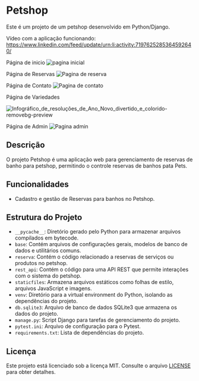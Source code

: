 # Petshop

Este é um projeto de um petshop desenvolvido em Python/Django.

Vídeo com a aplicação funcionando: https://www.linkedin.com/feed/update/urn:li:activity:7197625285364592640/

Página de inicio
![pagina inicial](https://github.com/GleisonAmorim/Petshop-Banhos/assets/54336609/e5e06583-714b-485c-b0b4-0981cdc79115)

Página de Reservas
![Pagina de reserva](https://github.com/GleisonAmorim/Petshop-Banhos/assets/54336609/bdac4e61-4113-402a-9652-b46197169b7b)


Página de Contato
![Pagina de contato](https://github.com/GleisonAmorim/Petshop-Banhos/assets/54336609/3a4cfb35-5746-489b-997d-e0ac97f351f6)


Página de Variedades

![Infográfico_de_resoluções_de_Ano_Novo_divertido_e_colorido-removebg-preview](https://github.com/GleisonAmorim/Petshop-Banhos/assets/54336609/7b5dae0d-e125-45c4-8304-563c56bc5084)

Página de Admin
![Pagina admin](https://github.com/GleisonAmorim/Petshop-Banhos/assets/54336609/171dd747-8c72-48f7-b679-d3dbff0c00e4)

## Descrição

O projeto Petshop é uma aplicação web para gerenciamento de reservas de banho para petshop, permitindo o controle reservas de banhos pata Pets.

## Funcionalidades

- Cadastro e gestão de Reservas para banhos no Petshop.

## Estrutura do Projeto

- `__pycache__`: Diretório gerado pelo Python para armazenar arquivos compilados em bytecode.
- `base`: Contém arquivos de configurações gerais, modelos de banco de dados e utilitários comuns.
- `reserva`: Contém o código relacionado a reservas de serviços ou produtos no petshop.
- `rest_api`: Contém o código para uma API REST que permite interações com o sistema do petshop.
- `staticfiles`: Armazena arquivos estáticos como folhas de estilo, arquivos JavaScript e imagens.
- `venv`: Diretório para a virtual environment do Python, isolando as dependências do projeto.
- `db.sqlite3`: Arquivo de banco de dados SQLite3 que armazena os dados do projeto.
- `manage.py`: Script Django para tarefas de gerenciamento do projeto.
- `pytest.ini`: Arquivo de configuração para o Pytest.
- `requirements.txt`: Lista de dependências do projeto.

## Licença

Este projeto está licenciado sob a licença MIT. Consulte o arquivo [LICENSE](LICENSE) para obter detalhes.

